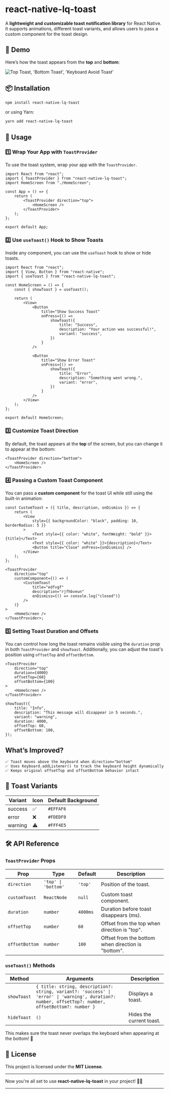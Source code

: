 # react-native-lq-toast

A **lightweight and customizable toast notification library** for React Native. It supports animations, different toast variants, and allows users to pass a custom component for the toast design.

## 🎥 Demo

Here’s how the toast appears from the **top** and **bottom**:

![Top Toast, 'Bottom Toast', 'Keyboard Avoid Toast'](https://res.cloudinary.com/iyiola/image/upload/v1740320032/Screen_Recording_2025-02-23_at_15.05.15_u7bj1n.gif)

## 📦 Installation

```sh
npm install react-native-lq-toast
```

or using Yarn:

```sh
yarn add react-native-lq-toast
```

## 🚀 Usage

### **1️⃣ Wrap Your App with `ToastProvider`**

To use the toast system, wrap your app with the `ToastProvider`.

```tsx
import React from "react";
import { ToastProvider } from "react-native-lq-toast";
import HomeScreen from "./HomeScreen";

const App = () => {
    return (
        <ToastProvider direction="top">
            <HomeScreen />
        </ToastProvider>
    );
};

export default App;
```

### **2️⃣ Use `useToast()` Hook to Show Toasts**

Inside any component, you can use the `useToast` hook to show or hide toasts.

```tsx
import React from "react";
import { View, Button } from "react-native";
import { useToast } from "react-native-lq-toast";

const HomeScreen = () => {
    const { showToast } = useToast();

    return (
        <View>
            <Button
                title="Show Success Toast"
                onPress={() =>
                    showToast({
                        title: "Success",
                        description: "Your action was successful!",
                        variant: "success",
                    })
                }
            />

            <Button
                title="Show Error Toast"
                onPress={() =>
                    showToast({
                        title: "Error",
                        description: "Something went wrong.",
                        variant: "error",
                    })
                }
            />
        </View>
    );
};

export default HomeScreen;
```

### **3️⃣ Customize Toast Direction**

By default, the toast appears at the **top** of the screen, but you can change it to appear at the bottom:

```tsx
<ToastProvider direction="bottom">
    <HomeScreen />
</ToastProvider>
```

### **4️⃣ Passing a Custom Toast Component**

You can pass a **custom component** for the toast UI while still using the built-in animation:

```tsx
const CustomToast = ({ title, description, onDismiss }) => {
    return (
        <View
            style={{ backgroundColor: "black", padding: 10, borderRadius: 5 }}
        >
            <Text style={{ color: "white", fontWeight: "bold" }}>{title}</Text>
            <Text style={{ color: "white" }}>{description}</Text>
            <Button title="Close" onPress={onDismiss} />
        </View>
    );
};

<ToastProvider
    direction="top"
    customComponent={() => (
        <CustomToast
            title="edfvgf"
            description="rjfhbveun"
            onDismiss={() => console.log("closed")}
        />
    )}
>
    <HomeScreen />
</ToastProvider>;
```

### **5️⃣ Setting Toast Duration and Offsets**

You can control how long the toast remains visible using the `duration` prop in both `ToastProvider` and `showToast`.
Additionally, you can adjust the toast's position using `offsetTop` and `offsetBottom`.

```tsx
<ToastProvider
    direction="top"
    duration={4000}
    offsetTop={60}
    offsetBottom={100}
>
    <HomeScreen />
</ToastProvider>
```

```tsx
showToast({
    title: "Info",
    description: "This message will disappear in 5 seconds.",
    variant: "warning",
    duration: 4000,
    offsetTop: 60,
    offsetBottom: 100,
});
```

## What’s Improved?

```
✅ Toast moves above the keyboard when direction="bottom"
✅ Uses Keyboard.addListener() to track the keyboard height dynamically
✅ Keeps original offsetTop and offsetBottom behavior intact
```

## 🎨 Toast Variants

| Variant | Icon | Default Background |
| ------- | ---- | ------------------ |
| success | ✅   | `#EFFAF6`          |
| error   | ❌   | `#FDEDF0`          |
| warning | ⚠️   | `#FFF4E5`          |

## 🛠 API Reference

### **`ToastProvider` Props**

| Prop           | Type                | Default  | Description                                        |
| -------------- | ------------------- | -------- | -------------------------------------------------- |
| `direction`    | `'top' \| 'bottom'` | `'top'`  | Position of the toast.                             |
| `customToast`  | `ReactNode`         | `null`   | Custom toast component.                            |
| `duration`     | `number`            | `4000ms` | Duration before toast disappears (ms).             |
| `offsetTop`    | `number`            | `60`     | Offset from the top when direction is "top".       |
| `offsetBottom` | `number`            | `100`    | Offset from the bottom when direction is "bottom". |

### **`useToast()` Methods**

| Method      | Arguments                                                                                                                                            | Description              |
| ----------- | ---------------------------------------------------------------------------------------------------------------------------------------------------- | ------------------------ |
| `showToast` | `{ title: string, description?: string, variant?: 'success' \| 'error' \| 'warning', duration?: number, offsetTop?: number, offsetBottom?: number }` | Displays a toast.        |
| `hideToast` | `()`                                                                                                                                                 | Hides the current toast. |

This makes sure the toast never overlaps the keyboard when appearing at the bottom! 🚀

## 📝 License

This project is licensed under the **MIT License**.

---

Now you're all set to use **react-native-lq-toast** in your project! 🚀🔥

---
